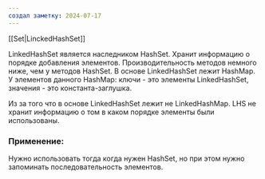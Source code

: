 ```yaml
---
создал заметку: 2024-07-17
---
```

[[Set|LinckedHashSet]]

LinkedHashSet является наследником HashSet. Хранит
информацию о порядке добавления элементов.
Производительность методов немного ниже, чем у
методов HashSet.
В основе LinkedHashSet лежит HashMaр. У элементов
данного HashMap: ключи - это элементы LinkedHashSet,
значения - это константа-заглушка.

Из за того что в основе LinkedHashSet лежит не LinkedHashMap.
LHS не хранит информацию о том в каком порядке элементы были использованы.

### Применение: 
Нужно использовать тогда когда нужен HashSet, но при этом нужно запоминать последовательность элементов.
